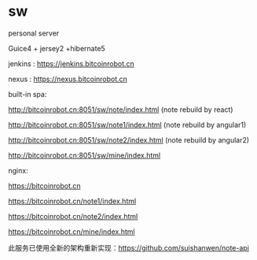 # sw
personal server

Guice4 + jersey2 +hibernate5 

jenkins : https://jenkins.bitcoinrobot.cn

nexus : https://nexus.bitcoinrobot.cn

built-in spa:

http://bitcoinrobot.cn:8051/sw/note/index.html (note rebuild by react)

http://bitcoinrobot.cn:8051/sw/note1/index.html (note rebuild by angular1)

http://bitcoinrobot.cn:8051/sw/note2/index.html (note rebuild by angular2)

http://bitcoinrobot.cn:8051/sw/mine/index.html

nginx:

https://bitcoinrobot.cn

https://bitcoinrobot.cn/note1/index.html

https://bitcoinrobot.cn/note2/index.html

https://bitcoinrobot.cn/mine/index.html

此服务已使用全新的架构重新实现：https://github.com/suishanwen/note-api
